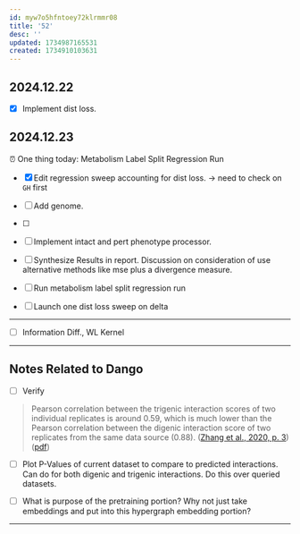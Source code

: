 ```yaml
---
id: myw7o5hfntoey72klrmmr08
title: '52'
desc: ''
updated: 1734987165531
created: 1734910103631
---
```

## 2024.12.22

- [x] Implement dist loss.

## 2024.12.23

 ⏰ One thing today: Metabolism Label Split Regression Run

- [x] Edit regression sweep accounting for dist loss. → need to check on `GH` first
- [ ] Add genome.
- [ ]

- [ ] Implement intact and pert phenotype processor.

- [ ] Synthesize Results in report. Discussion on consideration of use alternative methods like mse plus a divergence measure.


- [ ] Run metabolism label split regression run


- [ ] Launch one dist loss sweep on delta

***

- [ ] Information Diff., WL Kernel

***

## Notes Related to Dango

- [ ] Verify

> Pearson correlation between the trigenic interaction scores of two individual replicates is around 0.59, which is much lower than the Pearson correlation between the digenic interaction score of two replicates from the same data source (0.88). ([Zhang et al., 2020, p. 3](zotero://select/library/items/PJFDVT8Y)) ([pdf](zotero://open-pdf/library/items/AFBC5E89?page=3&annotation=D8D949VF))

- [ ] Plot P-Values of current dataset to compare to predicted interactions. Can do for both digenic and trigenic interactions. Do this over queried datasets.

- [ ] What is purpose of the pretraining portion? Why not just take embeddings and put into this hypergraph embedding portion?

***
